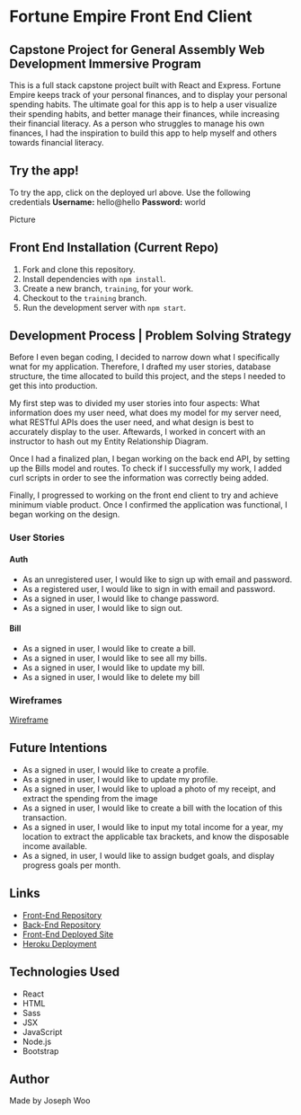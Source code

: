 # Fortune Empire Front End Client
## Capstone Project for General Assembly Web Development Immersive Program
This is a full stack capstone project built with React and Express. Fortune Empire keeps track of your personal finances, and to display your personal spending habits. The ultimate goal for this app is to help a user visualize their spending habits, and better manage their finances, while increasing their financial literacy. As a person who struggles to manage his own finances, I had the inspiration to build this app to help myself and others towards financial literacy.

## Try the app!
To try the app, click on the deployed url above. Use the following credentials <strong>Username:</strong> hello@hello <strong>Password:</strong> world

Picture

## Front End Installation (Current Repo)
1.  Fork and clone this repository.
1.  Install dependencies with `npm install`.
1.  Create a new branch, `training`, for your work.
1.  Checkout to the `training` branch.
1.  Run the development server with `npm start`.

## Development Process | Problem Solving Strategy
Before I even began coding, I decided to narrow down what I specifically wnat for my application. Therefore, I drafted my user stories, database structure, the time allocated to build this project, and the steps I needed to get this into production.

My first step was to divided my user stories into four aspects: What information does my user need, what does my model for my server need, what RESTful APIs does the user need, and what design is best to accurately display to the user. Aftewards, I worked in concert with an instructor to hash out my Entity Relationship Diagram.

Once I had a finalized plan, I began working on the back end API, by setting up the Bills model and routes. To check if I successfully my work, I added curl scripts in order to see the information was correctly being added.

Finally, I progressed to working on the front end client to try and achieve minimum viable product. Once I confirmed the application was functional, I began working on the design.

### User Stories
#### Auth
* As an unregistered user, I would like to sign up with email and password.
* As a registered user, I would like to sign in with email and password.
* As a signed in user, I would like to change password.
* As a signed in user, I would like to sign out.

#### Bill
* As a signed in user, I would like to create a bill.
* As a signed in user, I would like to see all my bills.
* As a signed in user, I would like to update my bill.
* As a signed in user, I would like to delete my bill

### Wireframes
[Wireframe](https://github.com/jooewoo/fortune-empire-front-end-client/tree/master/wireframes)
## Future Intentions
* As a signed in user, I would like to create a profile.
* As a signed in user, I would like to update my profile.
* As a signed in user, I would like to upload a photo of my receipt, and extract the spending from the image
* As a signed in user, I would like to create a bill with the location of this transaction.
* As a signed in user, I would like to input my total income for a year, my location to extract the applicable tax brackets, and know the disposable income available.
* As a signed, in user, I would like to assign budget goals, and display progress goals per month.


## Links
* [Front-End Repository](https://github.com/jooewoo/fortune-empire-front-end-client)
* [Back-End Repository](https://github.com/jooewoo/fortune-empire-back-end)
* [Front-End Deployed Site](https://jooewoo.github.io/fortune-empire-front-end-client/)
* [Heroku Deployment](https://arcane-atoll-72181.herokuapp.com/)

## Technologies Used
* React
* HTML
* Sass
* JSX
* JavaScript
* Node.js
* Bootstrap

## Author
Made by Joseph Woo
